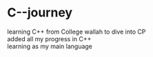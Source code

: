 # C--journey
learning C++ from College wallah to dive into CP 
<br> added all my progress in C++<br>
learning as my main language
